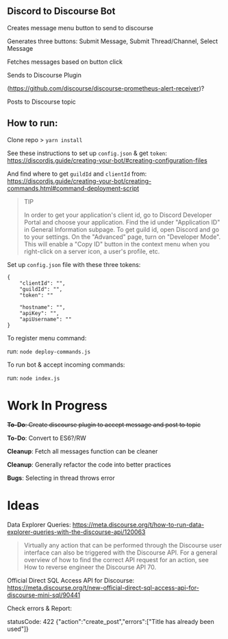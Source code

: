 ## Discord to Discourse Bot

Creates message menu button to send to discourse

Generates three buttons: Submit Message, Submit Thread/Channel, Select Message

Fetches messages based on button click

Sends to Discourse Plugin 

(https://github.com/discourse/discourse-prometheus-alert-receiver)?

Posts to Discourse topic

## How to run:

Clone repo > `yarn install`

See these instructions to set up `config.json` & get `token`: https://discordjs.guide/creating-your-bot/#creating-configuration-files

And find where to get `guildId` and `clientId` from: https://discordjs.guide/creating-your-bot/creating-commands.html#command-deployment-script

> TIP
>
> In order to get your application's client id, go to Discord Developer Portal and choose your application. Find the id under "Application ID" in General Information subpage. To get guild id, open Discord and go to your settings. On the "Advanced" page, turn on "Developer Mode". This will enable a "Copy ID" button in the context menu when you right-click on a server icon, a user's profile, etc.

Set up `config.json` file with these three tokens:

```
{
    "clientId": "",
	"guildId": "",
	"token": ""

	"hostname": "",
    "apiKey": "",
    "apiUsername": ""
}
```

To register menu command:

run: `node deploy-commands.js`

To run bot & accept incoming commands:

run: `node index.js`

# Work In Progress

~~**To-Do**: Create discourse plugin to accept message and post to topic~~

**To-Do**: Convert to ES6?/RW

**Cleanup**: Fetch all messages function can be cleaner

**Cleanup**: Generally refactor the code into better practices 

**Bugs**: Selecting in thread throws error

# Ideas

Data Explorer Queries: https://meta.discourse.org/t/how-to-run-data-explorer-queries-with-the-discourse-api/120063

> Virtually any action that can be performed through the Discourse user interface can also be triggered with the Discourse API. For a general overview of how to find the correct API request for an action, see How to reverse engineer the Discourse API 70.

Official Direct SQL Access API for Discourse: https://meta.discourse.org/t/new-official-direct-sql-access-api-for-discourse-mini-sql/90441


Check errors & Report: 

statusCode: 422
{"action":"create_post","errors":["Title has already been used"]}
